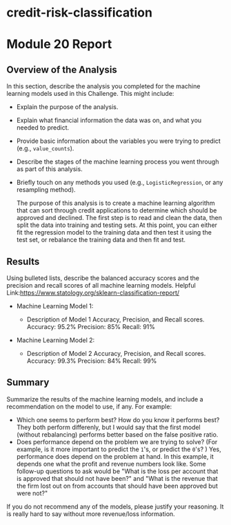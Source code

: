 # credit-risk-classification

# Module 20 Report

## Overview of the Analysis

In this section, describe the analysis you completed for the machine learning models used in this Challenge. This might include:

* Explain the purpose of the analysis.
* Explain what financial information the data was on, and what you needed to predict.
* Provide basic information about the variables you were trying to predict (e.g., `value_counts`).
* Describe the stages of the machine learning process you went through as part of this analysis.
* Briefly touch on any methods you used (e.g., `LogisticRegression`, or any resampling method).

    The purpose of this analysis is to create a machine learning algorithm that can sort through credit applications to determine which should be approved and declined. The first step is to read and clean the data, then split the data into training and testing sets. At this point, you can either fit the regression model to the training data and then test it using the test set, or rebalance the training data and then fit and test.

## Results

Using bulleted lists, describe the balanced accuracy scores and the precision and recall scores of all machine learning models. Helpful Link:https://www.statology.org/sklearn-classification-report/

* Machine Learning Model 1:
  * Description of Model 1 Accuracy, Precision, and Recall scores.
        Accuracy: 95.2%
        Precision: 85%
        Recall: 91%


* Machine Learning Model 2:
  * Description of Model 2 Accuracy, Precision, and Recall scores.
        Accuracy: 99.3%
        Precision: 84%
        Recall: 99%

## Summary

Summarize the results of the machine learning models, and include a recommendation on the model to use, if any. For example:
* Which one seems to perform best? How do you know it performs best? 
    They both perform differenly, but I would say that the first model (without rebalancing) performs better based on the false positive ratio.
* Does performance depend on the problem we are trying to solve? (For example, is it more important to predict the `1`'s, or predict the `0`'s? ) 
    Yes, performance does depend on the problem at hand. In this example, it depends one what the profit and revenue numbers look like. Some follow-up questions to ask would be "What is the loss per account that is approved that should not have been?" and "What is the revenue that the firm lost out on from accounts that should have been approved but were not?"

If you do not recommend any of the models, please justify your reasoning.
    It is really hard to say without more revenue/loss information. 

